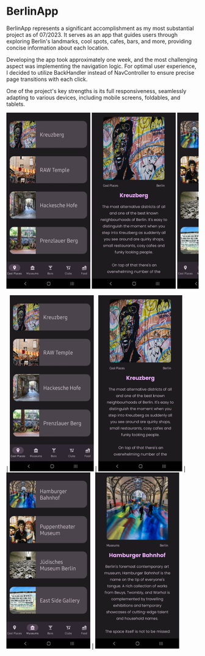 # BerlinApp
BerlinApp represents a significant accomplishment as my most substantial project as of 07/2023. It serves as an app that guides users through exploring Berlin's landmarks, cool spots, cafes, bars, and more, providing concise information about each location. 

Developing the app took approximately one week, and the most challenging aspect was implementing the navigation logic. For optimal user experience, I decided to utilize BackHandler instead of NavController to ensure precise page transitions with each click. 

One of the project's key strengths is its full responsiveness, seamlessly adapting to various devices, including mobile screens, foldables, and tablets.

<div style="overflow-x: auto; white-space: nowrap;">
    <img src="1.png" alt="Categories Page 1" width="220" height="460">
    <img src="2.png" alt="Results Page 1" width="220" height="460">
    <img src="3.png" alt="Categories Page 2" width="220" height="460">
    <img src="4.png" alt="Results Page 2" width="220" height="460">
</div>

| <img src="1.png" alt="Categories Page 1" width="220" height="460"> | <img src="2.png" alt="Results Page 1" width="220" height="460"> |     <img src="3.png" alt="Categories Page 2" width="220" height="460"> | <img src="4.png" alt="Results Page 2" width="220" height="460">


